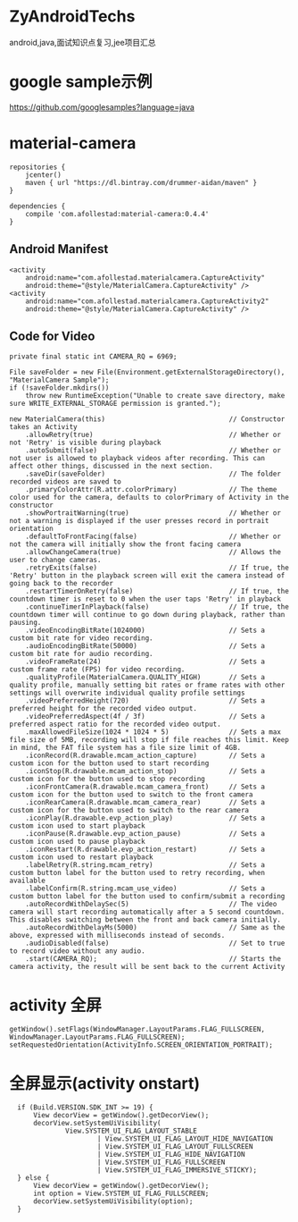# ZyAndroidTechs
android,java,面试知识点复习,jee项目汇总

# google sample示例

https://github.com/googlesamples?language=java

# material-camera

    repositories {
        jcenter()
        maven { url "https://dl.bintray.com/drummer-aidan/maven" }
    }
    
    dependencies {
        compile 'com.afollestad:material-camera:0.4.4'
    }

## Android Manifest

    <activity
        android:name="com.afollestad.materialcamera.CaptureActivity"
        android:theme="@style/MaterialCamera.CaptureActivity" />
    <activity
        android:name="com.afollestad.materialcamera.CaptureActivity2"
        android:theme="@style/MaterialCamera.CaptureActivity" />
        
## Code for Video
    private final static int CAMERA_RQ = 6969; 
    
    File saveFolder = new File(Environment.getExternalStorageDirectory(), "MaterialCamera Sample");
    if (!saveFolder.mkdirs())
        throw new RuntimeException("Unable to create save directory, make sure WRITE_EXTERNAL_STORAGE permission is granted.");
    
    new MaterialCamera(this)                               // Constructor takes an Activity
        .allowRetry(true)                                  // Whether or not 'Retry' is visible during playback
        .autoSubmit(false)                                 // Whether or not user is allowed to playback videos after recording. This can affect other things, discussed in the next section.
        .saveDir(saveFolder)                               // The folder recorded videos are saved to
        .primaryColorAttr(R.attr.colorPrimary)             // The theme color used for the camera, defaults to colorPrimary of Activity in the constructor
        .showPortraitWarning(true)                         // Whether or not a warning is displayed if the user presses record in portrait orientation
        .defaultToFrontFacing(false)                       // Whether or not the camera will initially show the front facing camera
        .allowChangeCamera(true)                           // Allows the user to change cameras. 
        .retryExits(false)                                 // If true, the 'Retry' button in the playback screen will exit the camera instead of going back to the recorder
        .restartTimerOnRetry(false)                        // If true, the countdown timer is reset to 0 when the user taps 'Retry' in playback
        .continueTimerInPlayback(false)                    // If true, the countdown timer will continue to go down during playback, rather than pausing.
        .videoEncodingBitRate(1024000)                     // Sets a custom bit rate for video recording.
        .audioEncodingBitRate(50000)                       // Sets a custom bit rate for audio recording.
        .videoFrameRate(24)                                // Sets a custom frame rate (FPS) for video recording.
        .qualityProfile(MaterialCamera.QUALITY_HIGH)       // Sets a quality profile, manually setting bit rates or frame rates with other settings will overwrite individual quality profile settings
        .videoPreferredHeight(720)                         // Sets a preferred height for the recorded video output.
        .videoPreferredAspect(4f / 3f)                     // Sets a preferred aspect ratio for the recorded video output.
        .maxAllowedFileSize(1024 * 1024 * 5)               // Sets a max file size of 5MB, recording will stop if file reaches this limit. Keep in mind, the FAT file system has a file size limit of 4GB.
        .iconRecord(R.drawable.mcam_action_capture)        // Sets a custom icon for the button used to start recording
        .iconStop(R.drawable.mcam_action_stop)             // Sets a custom icon for the button used to stop recording
        .iconFrontCamera(R.drawable.mcam_camera_front)     // Sets a custom icon for the button used to switch to the front camera
        .iconRearCamera(R.drawable.mcam_camera_rear)       // Sets a custom icon for the button used to switch to the rear camera
        .iconPlay(R.drawable.evp_action_play)              // Sets a custom icon used to start playback
        .iconPause(R.drawable.evp_action_pause)            // Sets a custom icon used to pause playback
        .iconRestart(R.drawable.evp_action_restart)        // Sets a custom icon used to restart playback
        .labelRetry(R.string.mcam_retry)                   // Sets a custom button label for the button used to retry recording, when available
        .labelConfirm(R.string.mcam_use_video)             // Sets a custom button label for the button used to confirm/submit a recording
        .autoRecordWithDelaySec(5)                         // The video camera will start recording automatically after a 5 second countdown. This disables switching between the front and back camera initially.
        .autoRecordWithDelayMs(5000)                       // Same as the above, expressed with milliseconds instead of seconds.
        .audioDisabled(false)                              // Set to true to record video without any audio.
        .start(CAMERA_RQ);                                 // Starts the camera activity, the result will be sent back to the current Activity

        
# activity 全屏

    getWindow().setFlags(WindowManager.LayoutParams.FLAG_FULLSCREEN, WindowManager.LayoutParams.FLAG_FULLSCREEN);
    setRequestedOrientation(ActivityInfo.SCREEN_ORIENTATION_PORTRAIT);
            
            
# 全屏显示(activity onstart)
    
      if (Build.VERSION.SDK_INT >= 19) {
          View decorView = getWindow().getDecorView();
          decorView.setSystemUiVisibility(
                  View.SYSTEM_UI_FLAG_LAYOUT_STABLE
                          | View.SYSTEM_UI_FLAG_LAYOUT_HIDE_NAVIGATION
                          | View.SYSTEM_UI_FLAG_LAYOUT_FULLSCREEN
                          | View.SYSTEM_UI_FLAG_HIDE_NAVIGATION
                          | View.SYSTEM_UI_FLAG_FULLSCREEN
                          | View.SYSTEM_UI_FLAG_IMMERSIVE_STICKY);
      } else {
          View decorView = getWindow().getDecorView();
          int option = View.SYSTEM_UI_FLAG_FULLSCREEN;
          decorView.setSystemUiVisibility(option);
      }            